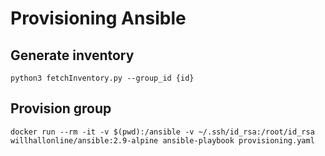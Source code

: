 # Provisioning Ansible

## Generate inventory 
`python3 fetchInventory.py --group_id {id}`

## Provision group
`docker run --rm -it -v $(pwd):/ansible -v ~/.ssh/id_rsa:/root/id_rsa willhallonline/ansible:2.9-alpine ansible-playbook provisioning.yaml`